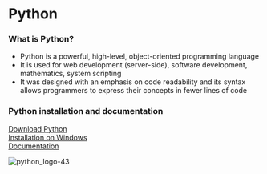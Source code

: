 # Python

### What is Python?
- Python is a powerful, high-level, object-oriented programming language <br>
- It is used for web development (server-side), software development, mathematics, system scripting <br>
- It was designed with an emphasis on code readability and its syntax allows programmers to express their concepts in fewer lines of code

### Python installation and documentation
[Download Python](https://www.python.org/downloads/) <br>
[Installation on Windows](https://docs.python.org/3/using/windows.html#installation-steps) <br>
[Documentation](https://docs.python.org/3/) <br>

![python_logo-43](https://user-images.githubusercontent.com/79084332/192246297-2a413c89-b40f-444e-8422-30de97f1ff75.png)


